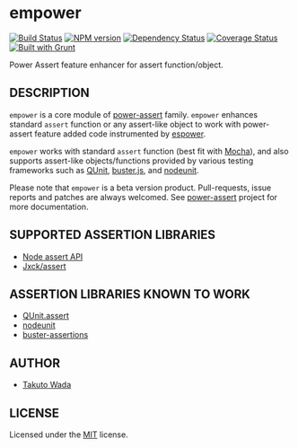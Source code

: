 empower
================================

[![Build Status](https://travis-ci.org/twada/empower.svg?branch=master)](https://travis-ci.org/twada/empower)
[![NPM version](https://badge.fury.io/js/empower.svg)](http://badge.fury.io/js/empower)
[![Dependency Status](https://gemnasium.com/twada/empower.svg)](https://gemnasium.com/twada/empower)
[![Coverage Status](https://coveralls.io/repos/twada/empower/badge.png?branch=master)](https://coveralls.io/r/twada/empower?branch=master)
[![Built with Grunt](https://cdn.gruntjs.com/builtwith.png)](http://gruntjs.com/)

Power Assert feature enhancer for assert function/object.


DESCRIPTION
---------------------------------------
`empower` is a core module of [power-assert](http://github.com/twada/power-assert) family. `empower` enhances standard `assert` function or any assert-like object to work with power-assert feature added code instrumented by [espower](http://github.com/twada/espower).


`empower` works with standard `assert` function (best fit with [Mocha](http://visionmedia.github.io/mocha/)), and also supports assert-like objects/functions provided by various testing frameworks such as [QUnit](http://qunitjs.com/), [buster.js](http://docs.busterjs.org/en/latest/), and [nodeunit](https://github.com/caolan/nodeunit).


Please note that `empower` is a beta version product. Pull-requests, issue reports and patches are always welcomed. See [power-assert](http://github.com/twada/power-assert) project for more documentation.


SUPPORTED ASSERTION LIBRARIES
---------------------------------------
* [Node assert API](http://nodejs.org/api/assert.html)
* [Jxck/assert](https://github.com/Jxck/assert)


ASSERTION LIBRARIES KNOWN TO WORK
---------------------------------------
* [QUnit.assert](http://qunitjs.com/)
* [nodeunit](https://github.com/caolan/nodeunit)
* [buster-assertions](http://docs.busterjs.org/en/latest/modules/buster-assertions/)


AUTHOR
---------------------------------------
* [Takuto Wada](http://github.com/twada)


LICENSE
---------------------------------------
Licensed under the [MIT](https://raw.github.com/twada/empower/master/MIT-LICENSE.txt) license.
